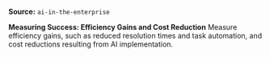 **Source:** `ai-in-the-enterprise`

**Measuring Success: Efficiency Gains and Cost Reduction**
Measure efficiency gains, such as reduced resolution times and task automation, and cost reductions resulting from AI implementation.
